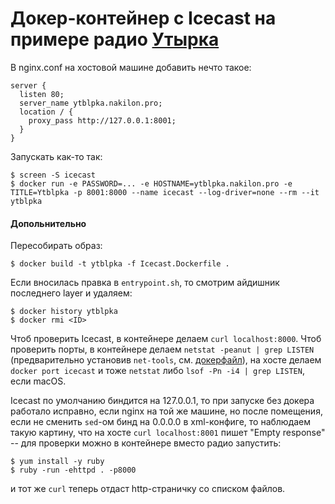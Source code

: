 # Докер-контейнер с Icecast на примере радио [Утырка](https://www.youtube.com/watch?v=qjabbdtqtzo)

В nginx.conf на хостовой машине добавить нечто такое:

```
server {
  listen 80;
  server_name ytblpka.nakilon.pro;
  location / {
    proxy_pass http://127.0.0.1:8001;
  }
}
```

Запускать как-то так:

```
$ screen -S icecast
$ docker run -e PASSWORD=... -e HOSTNAME=ytblpka.nakilon.pro -e TITLE=Ytblpka -p 8001:8000 --name icecast --log-driver=none --rm --it ytblpka
```

#### Допольнительно

Пересобирать образ:

```
$ docker build -t ytblpka -f Icecast.Dockerfile .
```

Если вносилась правка в `entrypoint.sh`, то смотрим айдишник последнего layer и удаляем:

```
$ docker history ytblpka
$ docker rmi <ID>
```

Чтоб проверить Icecast, в контейнере делаем `curl localhost:8000`.
Чтоб проверить порты, в контейнере делаем `netstat -peanut | grep LISTEN` (предварительно установив `net-tools`, см. [докерфайл](Icecast.Dockerfile)), на хосте делаем `docker port icecast` и тоже `netstat` либо `lsof -Pn -i4 | grep LISTEN`, если macOS.

Icecast по умолчанию биндится на 127.0.0.1, то при запуске без докера работало исправно, если nginx на той же машине, но после помещения, если не сменить `sed`-ом бинд на 0.0.0.0 в xml-конфиге, то наблюдаем такую картину, что на хосте `curl localhost:8001` пишет "Empty response" -- для проверки можно в контейнере вместо радио запустить:

```
$ yum install -y ruby
$ ruby -run -ehttpd . -p8000
```

и тот же `curl` теперь отдаст http-страничку со списком файлов.
